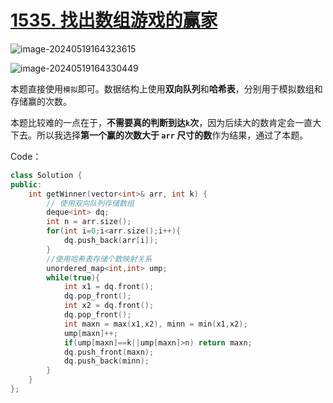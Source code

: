 # [1535. 找出数组游戏的赢家](https://leetcode.cn/problems/find-the-winner-of-an-array-game/)

![image-20240519164323615](http://henry-typora.oss-cn-beijing.aliyuncs.com/img/image-20240519164323615.png)

![image-20240519164330449](http://henry-typora.oss-cn-beijing.aliyuncs.com/img/image-20240519164330449.png)

本题直接使用`模拟`即可。数据结构上使用**双向队列**和**哈希表**，分别用于模拟数组和存储赢的次数。

本题比较难的一点在于，**不需要真的判断到达`k`次**，因为后续大的数肯定会一直大下去。所以我选择**第一个赢的次数大于 `arr` 尺寸的数**作为结果，通过了本题。

Code：

```cpp
class Solution {
public:
    int getWinner(vector<int>& arr, int k) {
        // 使用双向队列存储数组
        deque<int> dq;
        int n = arr.size();
        for(int i=0;i<arr.size();i++){
            dq.push_back(arr[i]);
        }
        //使用哈希表存储个数映射关系
        unordered_map<int,int> ump;
        while(true){
            int x1 = dq.front();
            dq.pop_front();
            int x2 = dq.front();
            dq.pop_front();
            int maxn = max(x1,x2), minn = min(x1,x2);
            ump[maxn]++;
            if(ump[maxn]==k||ump[maxn]>n) return maxn;
            dq.push_front(maxn);
            dq.push_back(minn);
        }
    }
};
```


